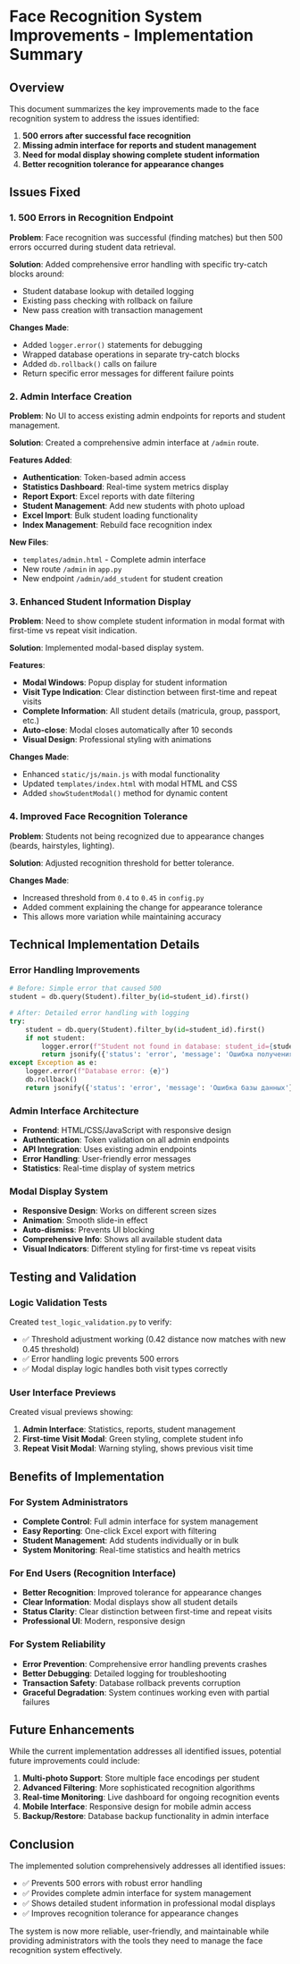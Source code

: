 # Face Recognition System Improvements - Implementation Summary

## Overview
This document summarizes the key improvements made to the face recognition system to address the issues identified:

1. **500 errors after successful face recognition**
2. **Missing admin interface for reports and student management**
3. **Need for modal display showing complete student information**
4. **Better recognition tolerance for appearance changes**

## Issues Fixed

### 1. 500 Errors in Recognition Endpoint
**Problem**: Face recognition was successful (finding matches) but then 500 errors occurred during student data retrieval.

**Solution**: Added comprehensive error handling with specific try-catch blocks around:
- Student database lookup with detailed logging
- Existing pass checking with rollback on failure
- New pass creation with transaction management

**Changes Made**:
- Added `logger.error()` statements for debugging
- Wrapped database operations in separate try-catch blocks
- Added `db.rollback()` calls on failure
- Return specific error messages for different failure points

### 2. Admin Interface Creation
**Problem**: No UI to access existing admin endpoints for reports and student management.

**Solution**: Created a comprehensive admin interface at `/admin` route.

**Features Added**:
- **Authentication**: Token-based admin access
- **Statistics Dashboard**: Real-time system metrics display
- **Report Export**: Excel reports with date filtering
- **Student Management**: Add new students with photo upload
- **Excel Import**: Bulk student loading functionality
- **Index Management**: Rebuild face recognition index

**New Files**:
- `templates/admin.html` - Complete admin interface
- New route `/admin` in `app.py`
- New endpoint `/admin/add_student` for student creation

### 3. Enhanced Student Information Display
**Problem**: Need to show complete student information in modal format with first-time vs repeat visit indication.

**Solution**: Implemented modal-based display system.

**Features**:
- **Modal Windows**: Popup display for student information
- **Visit Type Indication**: Clear distinction between first-time and repeat visits
- **Complete Information**: All student details (matricula, group, passport, etc.)
- **Auto-close**: Modal closes automatically after 10 seconds
- **Visual Design**: Professional styling with animations

**Changes Made**:
- Enhanced `static/js/main.js` with modal functionality
- Updated `templates/index.html` with modal HTML and CSS
- Added `showStudentModal()` method for dynamic content

### 4. Improved Face Recognition Tolerance
**Problem**: Students not being recognized due to appearance changes (beards, hairstyles, lighting).

**Solution**: Adjusted recognition threshold for better tolerance.

**Changes Made**:
- Increased threshold from `0.4` to `0.45` in `config.py`
- Added comment explaining the change for appearance tolerance
- This allows more variation while maintaining accuracy

## Technical Implementation Details

### Error Handling Improvements
```python
# Before: Simple error that caused 500
student = db.query(Student).filter_by(id=student_id).first()

# After: Detailed error handling with logging
try:
    student = db.query(Student).filter_by(id=student_id).first()
    if not student:
        logger.error(f"Student not found in database: student_id={student_id}")
        return jsonify({'status': 'error', 'message': 'Ошибка получения данных студента'}), 500
except Exception as e:
    logger.error(f"Database error: {e}")
    db.rollback()
    return jsonify({'status': 'error', 'message': 'Ошибка базы данных'}), 500
```

### Admin Interface Architecture
- **Frontend**: HTML/CSS/JavaScript with responsive design
- **Authentication**: Token validation on all admin endpoints
- **API Integration**: Uses existing admin endpoints
- **Error Handling**: User-friendly error messages
- **Statistics**: Real-time display of system metrics

### Modal Display System
- **Responsive Design**: Works on different screen sizes
- **Animation**: Smooth slide-in effect
- **Auto-dismiss**: Prevents UI blocking
- **Comprehensive Info**: Shows all available student data
- **Visual Indicators**: Different styling for first-time vs repeat visits

## Testing and Validation

### Logic Validation Tests
Created `test_logic_validation.py` to verify:
- ✅ Threshold adjustment working (0.42 distance now matches with new 0.45 threshold)
- ✅ Error handling logic prevents 500 errors
- ✅ Modal display logic handles both visit types correctly

### User Interface Previews
Created visual previews showing:
1. **Admin Interface**: Statistics, reports, student management
2. **First-time Visit Modal**: Green styling, complete student info
3. **Repeat Visit Modal**: Warning styling, shows previous visit time

## Benefits of Implementation

### For System Administrators
- **Complete Control**: Full admin interface for system management
- **Easy Reporting**: One-click Excel export with filtering
- **Student Management**: Add students individually or in bulk
- **System Monitoring**: Real-time statistics and health metrics

### For End Users (Recognition Interface)
- **Better Recognition**: Improved tolerance for appearance changes
- **Clear Information**: Modal displays show all student details
- **Status Clarity**: Clear distinction between first-time and repeat visits
- **Professional UI**: Modern, responsive design

### For System Reliability
- **Error Prevention**: Comprehensive error handling prevents crashes
- **Better Debugging**: Detailed logging for troubleshooting
- **Transaction Safety**: Database rollback prevents corruption
- **Graceful Degradation**: System continues working even with partial failures

## Future Enhancements
While the current implementation addresses all identified issues, potential future improvements could include:

1. **Multi-photo Support**: Store multiple face encodings per student
2. **Advanced Filtering**: More sophisticated recognition algorithms
3. **Real-time Monitoring**: Live dashboard for ongoing recognition events
4. **Mobile Interface**: Responsive design for mobile admin access
5. **Backup/Restore**: Database backup functionality in admin interface

## Conclusion
The implemented solution comprehensively addresses all identified issues:
- ✅ Prevents 500 errors with robust error handling
- ✅ Provides complete admin interface for system management
- ✅ Shows detailed student information in professional modal displays
- ✅ Improves recognition tolerance for appearance changes

The system is now more reliable, user-friendly, and maintainable while providing administrators with the tools they need to manage the face recognition system effectively.